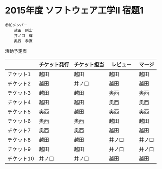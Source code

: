 # 2015年度 ソフトウェア工学II 宿題1

    参加メンバー
        越田　剛宏
        井ノ口　輝
        奥西　孝直

活動予定表

|          | チケット発行 | チケット担当 | レビュー　| マージ |
|----------|------------|-------------|---------|--------|
| チケット1 | 越田 | 越田 | 越田 | 越田 |
| チケット2 | 越田 | 井ノ口 | 越田 | 越田 |
| チケット3 | 越田 | 越田 | 奥西 | 奥西 |
| チケット4 | 越田 | 越田 | 奥西 | 奥西 |
| チケット5 | 奥西 | 越田 | 奥西 | 奥西 |
| チケット6 | 奥西| 奥西 | 越田 | 越田 |
| チケット7 | 奥西 | 奥西 | 越田 | 越田 |
| チケット8 | 越田 | 越田 | 井ノ口 | 井ノ口 |
| チケット9 | 越田 | 越田 | 井ノ口 | 井ノ口 |
| チケット10 | 井ノ口 | 井ノ口 | 越田 | 越田 |



